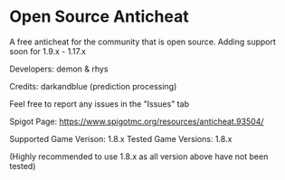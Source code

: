 # Open Source Anticheat
 A free anticheat for the community that is open source.
 Adding support soon for 1.9.x - 1.17.x
 
Developers: demon & rhys

Credits: darkandblue (prediction processing)

Feel free to report any issues in the "Issues" tab

Spigot Page: https://www.spigotmc.org/resources/anticheat.93504/

Supported Game Verison: 1.8.x
Tested Game Versions: 1.8.x

(Highly recommended to use 1.8.x as all version above have not been tested)

